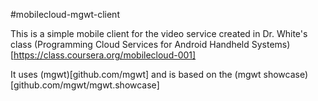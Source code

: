 #mobilecloud-mgwt-client

This is a simple mobile client for the video service created in Dr. White's class 
(Programming Cloud Services for Android Handheld Systems)[https://class.coursera.org/mobilecloud-001]

It uses (mgwt)[github.com/mgwt] and is based on the (mgwt showcase)[github.com/mgwt/mgwt.showcase]
